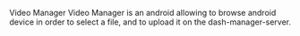 Video Manager
Video Manager is an android allowing to browse android device in order to select a file, and to upload it on the dash-manager-server.
